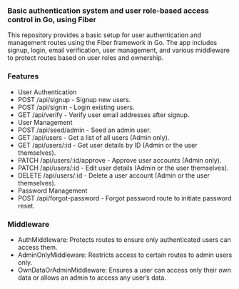 ### Basic authentication system and user role-based access control in Go, using Fiber

This repository provides a basic setup for user authentication and management routes using the Fiber framework in Go. The app includes signup, login, email verification, user management, and various middleware to protect routes based on user roles and ownership.

### Features
- User Authentication
- POST /api/signup - Signup new users.
- POST /api/signin - Login existing users.
- GET /api/verify - Verify user email addresses after signup.
- User Management
- POST /api/seed/admin - Seed an admin user.
- GET /api/users - Get a list of all users (Admin only).
- GET /api/users/:id - Get user details by ID (Admin or the user themselves).
- PATCH /api/users/:id/approve - Approve user accounts (Admin only).
- PATCH /api/users/:id - Edit user details (Admin or the user themselves).
- DELETE /api/users/:id - Delete a user account (Admin or the user themselves).
- Password Management
- POST /api/forgot-password - Forgot password route to initiate password reset.

### Middleware
- AuthMiddleware: Protects routes to ensure only authenticated users can access them.
- AdminOnlyMiddleware: Restricts access to certain routes to admin users only.
- OwnDataOrAdminMiddleware: Ensures a user can access only their own data or allows an admin to access any user’s data.
